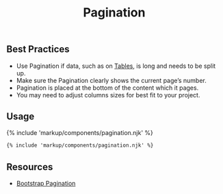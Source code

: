 ﻿---
title: Pagination
summary: Pagination allows users to choose between viewable data sets.
tags: components
layout: page-guide
eleventyNavigation:
  key: Pagination
  parent: Components
  order: 230
  excerpt: Pagination allows users to choose between viewable data sets.
  img: /img/illustrations/illus-pagination.svg
---

## Best Practices

- Use Pagination if data, such as on [Tables](/components/table), is long and needs to be split up.
- Make sure the Pagination clearly shows the current page’s number.
- Pagination is placed at the bottom of the content which it pages.
- You may need to adjust columns sizes for best fit to your project.

## Usage

{% include 'markup/components/pagination.njk' %}

``` html
{% include 'markup/components/pagination.njk' %}
```

## Resources

- <a href="{% include 'links/pagination.njk' %}" target="_blank">Bootstrap Pagination</a>